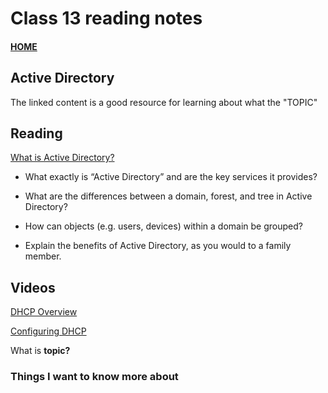 # Class 13 reading notes

#### [HOME](https://cesarderio.github.io/reading-notes/)

## Active Directory

The linked content is a good resource for learning about what the "TOPIC"

## Reading

[What is Active Directory?](https://www.cyberark.com/what-is/active-directory/)

- What exactly is “Active Directory” and are the key services it provides?

- What are the differences between a domain, forest, and tree in Active Directory?

- How can objects (e.g. users, devices) within a domain be grouped?

- Explain the benefits of Active Directory, as you would to a family member.

## Videos

[DHCP Overview](https://www.professormesser.com/network-plus/n10-008/n10-008-video/dhcp-overview-n10-008/)

[Configuring DHCP](https://www.professormesser.com/network-plus/n10-008/n10-008-video/configuring-dhcp-n10-008/)

What is **topic?**

### Things I want to know more about
